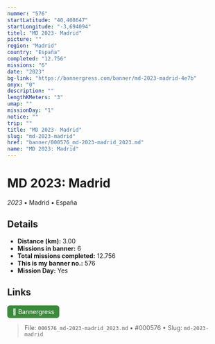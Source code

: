```yaml
---
nummer: "576"
startLatitude: "40,408647"
startLongitude: "-3,694094"
titel: "MD 2023- Madrid"
picture: ""
region: "Madrid"
country: "España"
completed: "12.756"
missions: "6"
date: "2023"
bg-link: "https://bannergress.com/banner/md-2023-madrid-4e7b"
onyx: "0"
description: ""
lengthKMeters: "3"
umap: ""
missionDay: "1"
notice: ""
trip: ""
title: "MD 2023- Madrid"
slug: "md-2023-madrid"
href: "banner/000576_md-2023-madrid_2023.md"
name: "MD 2023: Madrid"
---
```

# MD 2023: Madrid

*2023* • Madrid • España





## Details
- **Distance (km):** 3.00
- **Missions in banner:** 6
- **Total missions completed:** 12.756
- **This is my banner no.:** 576
- **Mission Day:** Yes




## Links
<a href="https://bannergress.com/banner/md-2023-madrid-4e7b" target="_blank" style="display:inline-block;margin-right:8px;padding:6px 12px;background:#3c8b3c;color:#fff;text-decoration:none;border-radius:6px;">🔗 Bannergress</a>



> File: `000576_md-2023-madrid_2023.md`
> • #000576
> • Slug: `md-2023-madrid`
